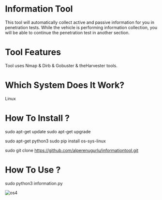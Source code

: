 # Information Tool

This tool will automatically collect active and passive information for you in penetration tests.
While the vehicle is performing information collection, you will be able to continue the penetration test in another section.

# Tool Features

Tool uses Nmap & Dirb & Gobuster & theHarvester tools.

# Which System Does It Work?

Linux 

# How To Install ?

sudo apt-get update 
sudo apt-get upgrade

sudo apt-get python3
sudo pip install os-sys-linux

sudo git clone https://github.com/alperenugurlu/informationtool.git

# How To Use ?

sudo python3 information.py

![os4](https://user-images.githubusercontent.com/64872731/115992731-d846c380-a5d7-11eb-882f-afe26fd8f81d.png)

